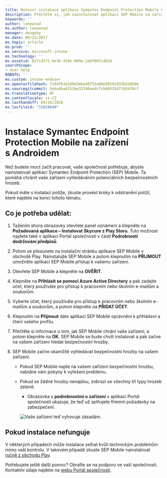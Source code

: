 ```yaml
---
title: Nutnost instalace aplikace Symantec Endpoint Protection Mobile na zařízení s Androidem | Dokumentace Microsoftu
description: Přečtěte si, jak nainstalovat aplikaci SEP Mobile na zařízení s Androidem.
keywords: ''
author: lenewsad
ms.author: lanewsad
manager: dougeby
ms.date: 09/25/2017
ms.topic: article
ms.prod: ''
ms.service: microsoft-intune
ms.technology: ''
ms.assetid: 627cd171-6e1b-439e-809a-2e6f007c4b3d
searchScope:
- User help
ROBOTS: ''
ms.custom: intune-enduser
ms.openlocfilehash: 7194f63a3d9b34be00753a66b9929c033bd10b86
ms.sourcegitcommit: 5eba4bad151be32346aedc7cbb0333d71934f8cf
ms.translationtype: HT
ms.contentlocale: cs-CZ
ms.lasthandoff: 04/16/2018
ms.locfileid: "31019649"
---
```

# <a name="install-symantec-endpoint-protection-mobile-on-your-android-device"></a>Instalace Symantec Endpoint Protection Mobile na zařízení s Androidem

Než budete moct začít pracovat, vaše společnost potřebuje, abyste nainstalovali aplikaci Symantec Endpoint Protection (SEP) Mobile. Ta pomáhá chránit vaše zařízení vyhledáváním potenciálních bezpečnostních hrozeb.

Pokud máte s instalací potíže, zkuste provést kroky k odstranění potíží, které najdete na konci tohoto tématu.

## <a name="what-you-need-to-do"></a>Co je potřeba udělat:

1. Tažením shora obrazovky otevřete panel oznámení a klepněte na **Požadovaná aplikace – Instalovat Skycure z Play Storu**. Tuto možnost najdete také v aplikaci Portál společnosti v části __Podrobnosti dodržování předpisů__.

2. Potom se přesunete na instalační stránku aplikace SEP Mobile v obchodě Play. Nainstalujte SEP Mobile a potom klepnutím na **PŘIJMOUT** umožněte aplikaci SEP Mobile přístup k vašemu zařízení.

3. Otevřete SEP Mobile a klepněte na **OVĚŘIT**.

4. Klepněte na **Přihlásit se pomocí Azure Active Directory** a pak zadejte účet, který používáte pro přístup k pracovním nebo školním e-mailům a souborům.

5. Vyberte účet, který používáte pro přístup k pracovním nebo školním e-mailům a souborům, a potom klepněte na **PŘIDAT ÚČET**.

6. Klepnutím na **Přijmout** dáte aplikaci SEP Mobile oprávnění k přihlášení a čtení vašeho profilu.

7. Přečtěte si informace o tom, jak SEP Mobile chrání vaše zařízení, a potom klepněte na **OK**. SEP Mobile se bude chvíli instalovat a pak začne na vašem zařízení hledat bezpečnostní hrozby.

8. SEP Mobile začne okamžitě vyhledávat bezpečnostní hrozby na vašem zařízení.

   * Pokud SEP Mobile najde na vašem zařízení bezpečnostní hrozbu, nabídne vám pokyny k vyřešení problému.

   * Pokud se žádné hrozby nenajdou, zobrazí se všechny tři typy hrozeb zeleně.

     * Obrazovka s **podrobnostmi o zařízení** v aplikaci Portál společnosti ukazuje, že teď už splňujete firemní požadavky na zabezpečení.

     ![Vaše zařízení teď vyhovuje zásadám.](./media/mtd-device-now-compliant-android.png)

## <a name="if-the-installation-doesnt-work"></a>Pokud instalace nefunguje

V některých případech může instalace selhat kvůli technickým problémům mimo vaši kontrolu. V takovém případě zkuste SEP Mobile nainstalovat [ručně z obchodu Play](https://play.google.com/store/apps/details?id=com.skycure.skycure).

Potřebujete ještě další pomoc? Obraťte se na podporu ve vaší společnosti. Kontaktní údaje najdete na [webu Portál společnosti](https://portal.manage.microsoft.com#HelpDeskDialog).

